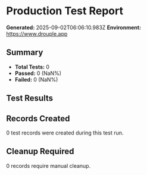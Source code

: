 # Production Test Report
**Generated:** 2025-09-02T06:06:10.983Z
**Environment:** https://www.drouple.app

## Summary
- **Total Tests:** 0
- **Passed:** 0 (NaN%)
- **Failed:** 0 (NaN%)

## Test Results



## Records Created
0 test records were created during this test run.

## Cleanup Required
0 records require manual cleanup.